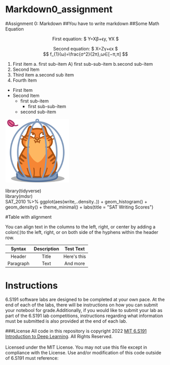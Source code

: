 # Markdown0_assignment
#Assignment 0: Markdown
##You have to write markdown
##Some Math Equation
<p align = "center"> First equation: $ Y=Xβ+ϵy, ∀X $
<p align = "center">Second equation: $ X=Zγ+ϵx $<br/>
$$ f_{1}(ω)=\frac{σ^2}{2π},ω∈[−π,π] $$

1.  First item a. first sub-item A) first sub-sub-item b.second sub-item
2.  Second Item
3.  Third item a.second sub item
4.  Fourth item

- First Item
- Second Item
    - first sub-item
        - first sub-sub-item
    - second sub-item

<img src = "https://github.com/Nourin-Nusrat/Markdown0_assignment/blob/main/68747470733a2f2f69636f6e732e69636f6e617263686976652e636f6d2f69636f6e732f69636f6e6b612f6d656f772f3235362f6361742d636167652d69636f6e2e706e67.png" alt="text" width = "200" height = "200">
<p style = "font-size:100%;">library(tidyverse)<br/>
library(mdsr)<br/>
SAT_2010 %>% ggplot(aes(write,..density..)) + geom_histogram() +<br>
geom_density() + theme_minimal() + labs(title = "SAT Writing Scores")</p>

#Table with alignment
<p>You can align text in the columns to the left, right, or center by adding a colon(:)to the left, right, or on both side of the hyphens within the header row.</p>

|Syntax | Description | Test Text |
|:---------:|:-----------:|:----------:|
|Header|Title|Here's this|
|Paragraph|Text|And more| 

# Instructions
<p>6.S191 software labs are designed to be completed at your own pace. At the end of each of the labs, there will be instructions on how you can submit your notebool for grade.Additionally, if you would like to submit your lab as part of the 6.S191 lab competitions, instructions regarding what information must be submitted is also provided at the end of each lab.</p>

###License
All code in this repository is copyright 2022 [MIT 6.S191 Introduction to Deep Learning](http://introtodeeplearning.com/?fbclid=IwAR0fI6i22UK5Q2vD5yNCPqJ3px5oNG_Z57CYxyv6EVrEFold0fNoa93ReiE). All Rights Reserved.<br>
<br>
Licensed under the MIT License. You may not use this file except in compliance with the License. Use and/or modification of this code outside of 6.S191 must reference:

